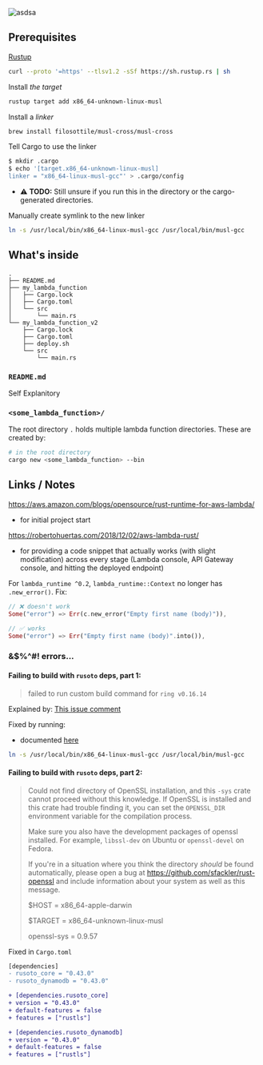 ![asdsa](https://og-image.now.sh/**Rust**%20Lambda%20Functions.png?theme=light&md=1&fontSize=100px&images=https%3A%2F%2Fassets.vercel.com%2Fimage%2Fupload%2Ffront%2Fassets%2Fdesign%2Fhyper-color-logo.svg&images=https%3A%2F%2Fwww.rust-lang.org%2Fstatic%2Fimages%2Frust-logo-blk.svg&images=https%3A%2F%2Ftechie-jim.net%2Fwp-content%2Fuploads%2F2017%2F07%2Faws-lambda-logo.png&widths=250&widths=350&widths=250&heights=250&heights=350&heights=250)

## Prerequisites

[Rustup](https://www.rust-lang.org/tools/install)

```sh
curl --proto '=https' --tlsv1.2 -sSf https://sh.rustup.rs | sh
```

Install _the target_

```sh
rustup target add x86_64-unknown-linux-musl
```

Install a _linker_

```sh
brew install filosottile/musl-cross/musl-cross
```

Tell Cargo to use the linker

```sh
$ mkdir .cargo
$ echo '[target.x86_64-unknown-linux-musl]
linker = "x86_64-linux-musl-gcc"' > .cargo/config
```

- ⚠️ **TODO:** Still unsure if you run this in the directory or the cargo-generated directories.

Manually create symlink to the new linker

```sh
ln -s /usr/local/bin/x86_64-linux-musl-gcc /usr/local/bin/musl-gcc
```

## What's inside

```
.
├── README.md
├── my_lambda_function
│   ├── Cargo.lock
│   ├── Cargo.toml
│   └── src
│       └── main.rs
└── my_lambda_function_v2
    ├── Cargo.lock
    ├── Cargo.toml
    ├── deploy.sh
    └── src
        └── main.rs
```

### `README.md`

Self Explanitory

### `<some_lambda_function>/`

The root directory `.` holds multiple lambda function directories. These are created by:

```sh
# in the root directory
cargo new <some_lambda_function> --bin
```

## Links / Notes

https://aws.amazon.com/blogs/opensource/rust-runtime-for-aws-lambda/

- for initial project start

https://robertohuertas.com/2018/12/02/aws-lambda-rust/

- for providing a code snippet that actually works (with slight modification) across every stage (Lambda console, API Gateway console, and hitting the deployed endpoint)

For `lambda_runtime ^0.2`, `lambda_runtime::Context` no longer has `.new_error()`. Fix:

```rust
// ❌ doesn't work
Some("error") => Err(c.new_error("Empty first name (body)")),

// ✅ works
Some("error") => Err("Empty first name (body)".into()),
```

### &\$%^#! errors...

#### Failing to build with `rusoto` deps, part 1:

> failed to run custom build command for `ring v0.16.14`

Explained by: [This issue comment](https://github.com/briansmith/ring/issues/563#issuecomment-318790822)

Fixed by running:

- documented [here](https://aws.amazon.com/blogs/opensource/rust-runtime-for-aws-lambda/)

```sh
ln -s /usr/local/bin/x86_64-linux-musl-gcc /usr/local/bin/musl-gcc
```

#### Failing to build with `rusoto` deps, part 2:

> Could not find directory of OpenSSL installation, and this `-sys` crate cannot
> proceed without this knowledge. If OpenSSL is installed and this crate had
> trouble finding it, you can set the `OPENSSL_DIR` environment variable for the
> compilation process.
>
> Make sure you also have the development packages of openssl installed.
> For example, `libssl-dev` on Ubuntu or `openssl-devel` on Fedora.
>
> If you're in a situation where you think the directory _should_ be found
> automatically, please open a bug at https://github.com/sfackler/rust-openssl
> and include information about your system as well as this message.
>
> \$HOST = x86_64-apple-darwin
>
> \$TARGET = x86_64-unknown-linux-musl
>
> openssl-sys = 0.9.57

Fixed in `Cargo.toml`

```diff
[dependencies]
- rusoto_core = "0.43.0"
- rusoto_dynamodb = "0.43.0"

+ [dependencies.rusoto_core]
+ version = "0.43.0"
+ default-features = false
+ features = ["rustls"]

+ [dependencies.rusoto_dynamodb]
+ version = "0.43.0"
+ default-features = false
+ features = ["rustls"]
```
